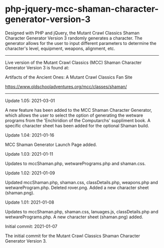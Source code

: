 # php-jquery-mcc-shaman-character-generator-version-3
Designed with PHP and jQuery, the Mutant Crawl Classics Shaman Character Generator Version 3 randomly generates a character. The generator allows for the user to input different parameters to determine the character's level, equipment, weapons, alignment, etc.


--------------------------------------

Live version of the Mutant Crawl Classics (MCC) Shaman Character Generator Version 3 is found at:

Artifacts of the Ancient Ones: A Mutant Crawl Classics Fan Site

https://www.oldschooladventures.org/mcc/classes/shaman/

-------------------------------------------


Update 1.05: 2021-03-01

A new feature has been added to the MCC Shaman Character Generator, which allows the user to select the option of generating the wetware programs from the 'Enchiridion of the Computarchs' suppliment book.  A specific character sheet has been added for the optional Shaman build.

Update 1.04: 2021-01-16

MCC Shaman Generator Launch Page added.

Update 1.03: 2021-01-11

Updates to mccShaman.php, wetwarePrograms.php and shaman.css.


Update 1.02: 2021-01-09

Updated mccShaman.php, shaman.css, classDetails.php, weapons.php and wetwareProgram.php.  Deleted rover.png.  Added a new character sheet (shaman.png).


Update 1.01: 2021-01-08

Updates to mccShaman.php, shaman.css, lanuages.js, classDetails.php and wetwarePrograms.php.  A new character sheet (shaman.png) added.


Initial commit: 2021-01-07

The initial commit for the Mutant Crawl Classics Shaman Character Generator Version 3.

